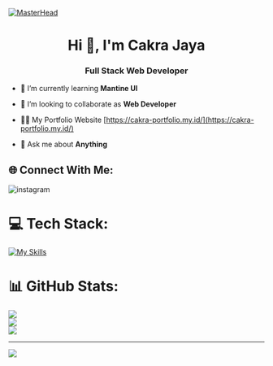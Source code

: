 [![MasterHead](https://blogger.googleusercontent.com/img/b/R29vZ2xl/AVvXsEgUfGDnAp10_8MkEu1cb5SSz_2iWyFqSg-lE9vOOMew8qRfjCNaibXGC8bYIxyDlsbAM82qf6QSW1aZqMrom5nNW66dcKWPp5liYNT3Ehy1qsgYp2pCwb8lMb-HGbwt-CMTEgF5-XLsxM8/s1600/image1.gif)](https://gungcakra.github.io/Portfolio/)
<h1 align="center">Hi 👋, I'm Cakra Jaya</h1>
<h3 align="center">Full Stack Web Developer</h3>

- 🌱 I’m currently learning **Mantine UI**

- 👯 I’m looking to collaborate as **Web Developer**

- 👨‍💻 My Portfolio Website [https://cakra-portfolio.my.id/](https://cakra-portfolio.my.id/)

- 💬 Ask me about **Anything**


## 🌐 Connect With Me:
![instagram](https://github.com/shikhar1020jais1/Git-Social/blob/master/Icons/Instagram2.png (https://instagram.com/_gung.cakra))

# 💻 Tech Stack:
[![My Skills](https://skillicons.dev/icons?i=html,css,js,php,java,jquery,bootstrap,laravel,mysql,react,vite,express,electron,vercel,nodejs,androidstudio,figma,postman&theme=dark)](https://skillicons.dev)


# 📊 GitHub Stats:
![](https://github-readme-stats.vercel.app/api?username=gungcakra&theme=dark&hide_border=true&include_all_commits=false&count_private=false)<br/>
![](https://github-readme-streak-stats.herokuapp.com/?user=gungcakra&theme=dark&hide_border=true)<br/>
![](https://github-readme-stats.vercel.app/api/top-langs/?username=gungcakra&theme=dark&hide_border=true&include_all_commits=false&count_private=false&layout=compact)

---
[![](https://visitcount.itsvg.in/api?id=gungcakra&label=Profile%20Views&color=1&pretty=true)](https://visitcount.itsvg.in)

<!-- Proudly created with GPRM ( https://gprm.itsvg.in ) -->




